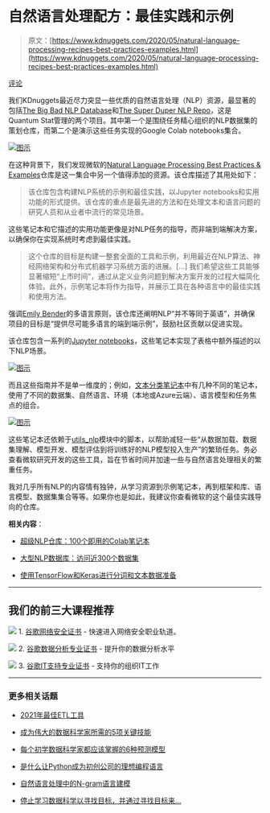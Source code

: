 # 自然语言处理配方：最佳实践和示例

> 原文：[https://www.kdnuggets.com/2020/05/natural-language-processing-recipes-best-practices-examples.html](https://www.kdnuggets.com/2020/05/natural-language-processing-recipes-best-practices-examples.html)

[评论](#comments)

我们KDnuggets最近尽力突显一些优质的自然语言处理（NLP）资源，最显著的包括[The Big Bad NLP Database](/2020/02/big-bad-nlp-database.html)和[The Super Duper NLP Repo](/2020/04/super-duper-nlp-repo.html)，这是Quantum Stat管理的两个项目。其中第一个是围绕任务精心组织的NLP数据集的策划仓库，而第二个是演示这些任务实现的Google Colab notebooks集合。

[![图示](../Images/7acb6c2517b9040d8f27923fb8032809.png)](https://github.com/microsoft/nlp-recipes)

在这种背景下，我们发现微软的[Natural Language Processing Best Practices & Examples](https://github.com/microsoft/nlp-recipes)仓库是这一集合中另一个值得添加的资源。该仓库描述了其用处如下：

> 该仓库包含构建NLP系统的示例和最佳实践，以Jupyter notebooks和实用功能的形式提供。该仓库的重点是最先进的方法和在处理文本和语言问题的研究人员和从业者中流行的常见场景。

这些笔记本和它描述的实用功能更像是对NLP任务的指导，而非端到端解决方案，以确保你在实现系统时考虑到最佳实践。

> 这个仓库的目标是构建一整套全面的工具和示例，利用最近在NLP算法、神经网络架构和分布式机器学习系统方面的进展。[...] 我们希望这些工具能够显著缩短“上市时间”，通过从定义业务问题到解决方案开发的过程大幅简化体验。此外，示例笔记本将作为指导，并展示工具在各种语言中的最佳实践和使用方法。

强调[Emily Bender](https://twitter.com/emilymbender)的多语言原则，该仓库还阐明NLP“并不等同于英语”，并确保项目的目标是“提供尽可能多语言的端到端示例”，鼓励社区贡献以促进实现。

该仓库包含一系列的[Jupyter notebooks](https://github.com/microsoft/nlp-recipes/tree/master/examples)，这些笔记本实现了表格中额外描述的以下NLP场景。

[![图示](../Images/5f647153b9276f5d19fb59a37741f80d.png)](https://github.com/microsoft/nlp-recipes/tree/master/examples)

而且这些指南并不是单一维度的；例如，[文本分类笔记本](https://github.com/microsoft/nlp-recipes/tree/master/examples/text_classification)中有几种不同的笔记本，使用了不同的数据集、自然语言、环境（本地或Azure云端）、语言模型和任务焦点的组合。

[![图示](../Images/1c11178ecb7bca00f527d0c1d5f4bea0.png)](https://github.com/microsoft/nlp-recipes/tree/master/examples/text_classification)

这些笔记本还依赖于[utils_nlp](https://github.com/microsoft/nlp-recipes/tree/master/utils_nlp)模块中的脚本，以帮助减轻一些“从数据加载、数据集理解、模型开发、模型评估到将训练好的NLP模型投入生产”的繁琐任务。务必查看微软研究开发的这些工具，旨在节省时间并加速一些与自然语言处理相关的繁重任务。

我对几乎所有NLP的内容情有独钟，从学习资源到示例笔记本，再到框架和库、语言模型、数据集集合等等。如果你也是如此，我建议你查看微软的这个最佳实践导向的仓库。

**相关内容**：

+   [超级NLP仓库：100个即用的Colab笔记本](/2020/04/super-duper-nlp-repo.html)

+   [大型NLP数据库：访问近300个数据集](/2020/02/big-bad-nlp-database.html)

+   [使用TensorFlow和Keras进行分词和文本数据准备](/2020/03/tensorflow-keras-tokenization-text-data-prep.html)

* * *

## 我们的前三大课程推荐

![](../Images/0244c01ba9267c002ef39d4907e0b8fb.png) 1\. [谷歌网络安全证书](https://www.kdnuggets.com/google-cybersecurity) - 快速进入网络安全职业轨道。

![](../Images/e225c49c3c91745821c8c0368bf04711.png) 2\. [谷歌数据分析专业证书](https://www.kdnuggets.com/google-data-analytics) - 提升你的数据分析水平

![](../Images/0244c01ba9267c002ef39d4907e0b8fb.png) 3\. [谷歌IT支持专业证书](https://www.kdnuggets.com/google-itsupport) - 支持你的组织IT工作

* * *

### 更多相关话题

+   [2021年最佳ETL工具](https://www.kdnuggets.com/2021/12/mozart-best-etl-tools-2021.html)

+   [成为伟大的数据科学家所需的5项关键技能](https://www.kdnuggets.com/2021/12/5-key-skills-needed-become-great-data-scientist.html)

+   [每个初学数据科学家都应该掌握的6种预测模型](https://www.kdnuggets.com/2021/12/6-predictive-models-every-beginner-data-scientist-master.html)

+   [是什么让Python成为初创公司的理想编程语言](https://www.kdnuggets.com/2021/12/makes-python-ideal-programming-language-startups.html)

+   [自然语言处理中的N-gram语言建模](https://www.kdnuggets.com/2022/06/ngram-language-modeling-natural-language-processing.html)

+   [停止学习数据科学以寻找目标，并通过寻找目标来…](https://www.kdnuggets.com/2021/12/stop-learning-data-science-find-purpose.html)
